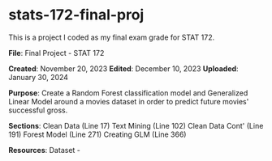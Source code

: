 # stats-172-final-proj
This is a project I coded as my final exam grade for STAT 172.

**File**: Final Project - STAT 172

**Created**: November ‎20, ‎2023
**Edited**: December ‎10, ‎2023
**Uploaded**: January 30, 2024

**Purpose**:
Create a Random Forest classification model and Generalized Linear Model around a movies dataset in order to predict future movies' successful gross.

**Sections**:
Clean Data (Line 17)
Text Mining (Line 102)
Clean Data Cont' (Line 191)
Forest Model (Line 271)
Creating GLM (Line 366)

**Resources**:
Dataset - 
